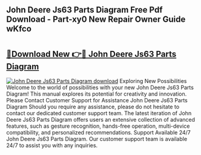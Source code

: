 ## John Deere Js63 Parts Diagram Free Pdf Download - Part-xy0 New Repair Owner Guide wKfco

# <h2><a href="http://dfuleur.blite.top/?on=John+Deere+Js63+Parts+Diagram">🔗Download New 👉🔴 John Deere Js63 Parts Diagram</a></h2>

[![John Deere Js63 Parts Diagram download](https://i.imgur.com/lujVjoI.png)](http://dfuleur.blite.top/?on=John+Deere+Js63+Parts+Diagram)
Exploring New Possibilities Welcome to the world of possibilities with your new John Deere Js63 Parts Diagram! This manual explores its potential for creativity and innovation. Please Contact Customer Support for Assistance John Deere Js63 Parts Diagram Should you require any assistance, please do not hesitate to contact our dedicated customer support team. The latest iteration of John Deere Js63 Parts Diagram offers users an extensive collection of advanced features, such as gesture recognition, hands-free operation, multi-device compatibility, and personalized recommendations. Support Available 24/7 John Deere Js63 Parts Diagram. Our customer support team is available 24/7 to assist you with any inquiries.
